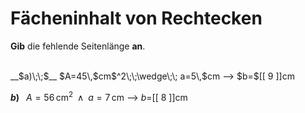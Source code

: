 <!--
version:  0.0.1

language: de


@style
input {
    text-align: center;
}

.flex-container {
    display: flex;
    flex-wrap: wrap;
    align-items: stretch;
    gap: 20px;
}

.flex-child {
    flex: 1;
    min-width: 350px;
    margin-right: 20px;
}

@media (max-width: 400px) {
    .flex-child {
        flex: 100%;
        margin-right: 0;
    }
}
@end

formula: \carry   \textcolor{red}{\scriptsize #1}
formula: \digit   \rlap{\carry{#1}}\phantom{#2}#2
formula: \permil  \text{‰}

import: https://raw.githubusercontent.com/LiaTemplates/Tikz-Jax/main/README.md

script: https://cdn.jsdelivr.net/gh/LiaTemplates/Tikz-Jax@main/dist/index.js


tags: Rechteck, Länge, Fläche, leicht, niedrig, Angeben

comment: Der Flächeninhalt einer rechteckigen Fläche ist bekannt, doch eine Seitenlänge fehlt.

author: Martin Lommatzsch

-->




# Fächeninhalt von Rechtecken


**Gib** die fehlende Seitenlänge **an**.

<br>


<section class="flex-container">

<div class="flex-child">
__$a)\;\;$__ $A=45\,$cm$^2\;\;\wedge\;\; a=5\,$cm
--> $b=$[[  9  ]]cm

<br>
</div>

<div class="flex-child">

__$b)\;\;$__ $A=56\,$cm$^2\;\;\wedge\;\; a=7\,$cm
--> $b=$[[  8  ]]cm




</div>

</section>

<br>
<br>
<br>
<br>
<br>